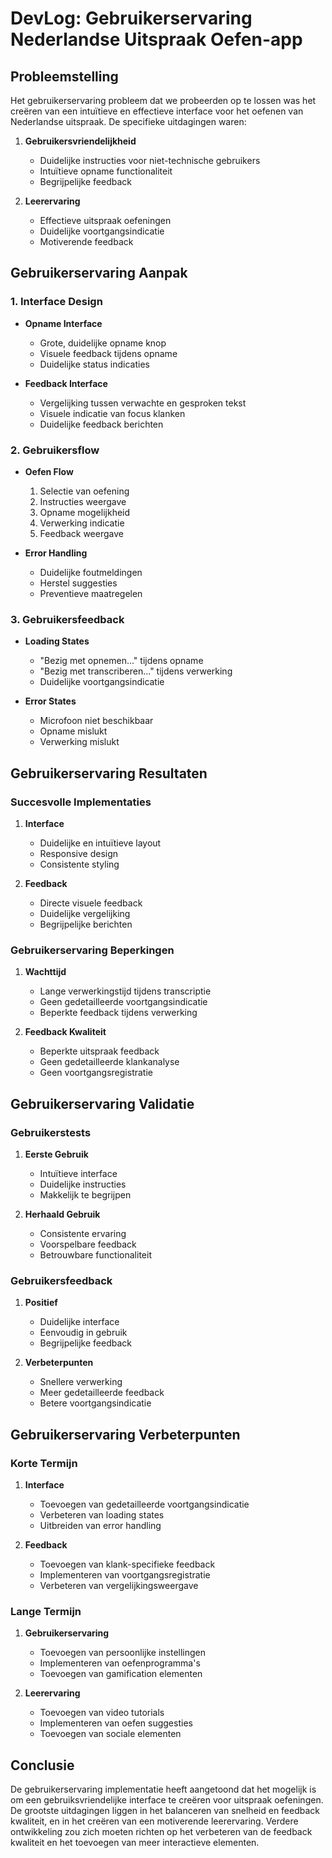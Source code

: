 # DevLog: Gebruikerservaring Nederlandse Uitspraak Oefen-app

## Probleemstelling

Het gebruikerservaring probleem dat we probeerden op te lossen was het creëren van een intuïtieve en effectieve interface voor het oefenen van Nederlandse uitspraak. De specifieke uitdagingen waren:

1. **Gebruikersvriendelijkheid**

   - Duidelijke instructies voor niet-technische gebruikers
   - Intuïtieve opname functionaliteit
   - Begrijpelijke feedback

2. **Leerervaring**
   - Effectieve uitspraak oefeningen
   - Duidelijke voortgangsindicatie
   - Motiverende feedback

## Gebruikerservaring Aanpak

### 1. Interface Design

- **Opname Interface**

  - Grote, duidelijke opname knop
  - Visuele feedback tijdens opname
  - Duidelijke status indicaties

- **Feedback Interface**
  - Vergelijking tussen verwachte en gesproken tekst
  - Visuele indicatie van focus klanken
  - Duidelijke feedback berichten

### 2. Gebruikersflow

- **Oefen Flow**

  1. Selectie van oefening
  2. Instructies weergave
  3. Opname mogelijkheid
  4. Verwerking indicatie
  5. Feedback weergave

- **Error Handling**
  - Duidelijke foutmeldingen
  - Herstel suggesties
  - Preventieve maatregelen

### 3. Gebruikersfeedback

- **Loading States**

  - "Bezig met opnemen..." tijdens opname
  - "Bezig met transcriberen..." tijdens verwerking
  - Duidelijke voortgangsindicatie

- **Error States**
  - Microfoon niet beschikbaar
  - Opname mislukt
  - Verwerking mislukt

## Gebruikerservaring Resultaten

### Succesvolle Implementaties

1. **Interface**

   - Duidelijke en intuïtieve layout
   - Responsive design
   - Consistente styling

2. **Feedback**
   - Directe visuele feedback
   - Duidelijke vergelijking
   - Begrijpelijke berichten

### Gebruikerservaring Beperkingen

1. **Wachttijd**

   - Lange verwerkingstijd tijdens transcriptie
   - Geen gedetailleerde voortgangsindicatie
   - Beperkte feedback tijdens verwerking

2. **Feedback Kwaliteit**
   - Beperkte uitspraak feedback
   - Geen gedetailleerde klankanalyse
   - Geen voortgangsregistratie

## Gebruikerservaring Validatie

### Gebruikerstests

1. **Eerste Gebruik**

   - Intuïtieve interface
   - Duidelijke instructies
   - Makkelijk te begrijpen

2. **Herhaald Gebruik**
   - Consistente ervaring
   - Voorspelbare feedback
   - Betrouwbare functionaliteit

### Gebruikersfeedback

1. **Positief**

   - Duidelijke interface
   - Eenvoudig in gebruik
   - Begrijpelijke feedback

2. **Verbeterpunten**
   - Snellere verwerking
   - Meer gedetailleerde feedback
   - Betere voortgangsindicatie

## Gebruikerservaring Verbeterpunten

### Korte Termijn

1. **Interface**

   - Toevoegen van gedetailleerde voortgangsindicatie
   - Verbeteren van loading states
   - Uitbreiden van error handling

2. **Feedback**
   - Toevoegen van klank-specifieke feedback
   - Implementeren van voortgangsregistratie
   - Verbeteren van vergelijkingsweergave

### Lange Termijn

1. **Gebruikerservaring**

   - Toevoegen van persoonlijke instellingen
   - Implementeren van oefenprogramma's
   - Toevoegen van gamification elementen

2. **Leerervaring**
   - Toevoegen van video tutorials
   - Implementeren van oefen suggesties
   - Toevoegen van sociale elementen

## Conclusie

De gebruikerservaring implementatie heeft aangetoond dat het mogelijk is om een gebruiksvriendelijke interface te creëren voor uitspraak oefeningen. De grootste uitdagingen liggen in het balanceren van snelheid en feedback kwaliteit, en in het creëren van een motiverende leerervaring. Verdere ontwikkeling zou zich moeten richten op het verbeteren van de feedback kwaliteit en het toevoegen van meer interactieve elementen.
